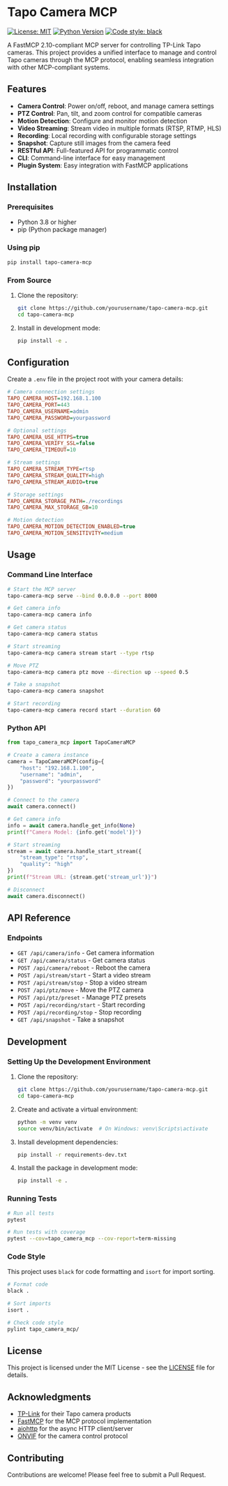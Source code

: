 # Tapo Camera MCP

[![License: MIT](https://img.shields.io/badge/License-MIT-yellow.svg)](https://opensource.org/licenses/MIT)
[![Python Version](https://img.shields.io/pypi/pyversions/tapo-camera-mcp)](https://www.python.org/)
[![Code style: black](https://img.shields.io/badge/code%20style-black-000000.svg)](https://github.com/psf/black)

A FastMCP 2.10-compliant MCP server for controlling TP-Link Tapo cameras. This project provides a unified interface to manage and control Tapo cameras through the MCP protocol, enabling seamless integration with other MCP-compliant systems.

## Features

- **Camera Control**: Power on/off, reboot, and manage camera settings
- **PTZ Control**: Pan, tilt, and zoom control for compatible cameras
- **Motion Detection**: Configure and monitor motion detection
- **Video Streaming**: Stream video in multiple formats (RTSP, RTMP, HLS)
- **Recording**: Local recording with configurable storage settings
- **Snapshot**: Capture still images from the camera feed
- **RESTful API**: Full-featured API for programmatic control
- **CLI**: Command-line interface for easy management
- **Plugin System**: Easy integration with FastMCP applications

## Installation

### Prerequisites

- Python 3.8 or higher
- pip (Python package manager)

### Using pip

```bash
pip install tapo-camera-mcp
```

### From Source

1. Clone the repository:
   ```bash
   git clone https://github.com/yourusername/tapo-camera-mcp.git
   cd tapo-camera-mcp
   ```

2. Install in development mode:
   ```bash
   pip install -e .
   ```

## Configuration

Create a `.env` file in the project root with your camera details:

```ini
# Camera connection settings
TAPO_CAMERA_HOST=192.168.1.100
TAPO_CAMERA_PORT=443
TAPO_CAMERA_USERNAME=admin
TAPO_CAMERA_PASSWORD=yourpassword

# Optional settings
TAPO_CAMERA_USE_HTTPS=true
TAPO_CAMERA_VERIFY_SSL=false
TAPO_CAMERA_TIMEOUT=10

# Stream settings
TAPO_CAMERA_STREAM_TYPE=rtsp
TAPO_CAMERA_STREAM_QUALITY=high
TAPO_CAMERA_STREAM_AUDIO=true

# Storage settings
TAPO_CAMERA_STORAGE_PATH=./recordings
TAPO_CAMERA_MAX_STORAGE_GB=10

# Motion detection
TAPO_CAMERA_MOTION_DETECTION_ENABLED=true
TAPO_CAMERA_MOTION_SENSITIVITY=medium
```

## Usage

### Command Line Interface

```bash
# Start the MCP server
tapo-camera-mcp serve --bind 0.0.0.0 --port 8000

# Get camera info
tapo-camera-mcp camera info

# Get camera status
tapo-camera-mcp camera status

# Start streaming
tapo-camera-mcp camera stream start --type rtsp

# Move PTZ
tapo-camera-mcp camera ptz move --direction up --speed 0.5

# Take a snapshot
tapo-camera-mcp camera snapshot

# Start recording
tapo-camera-mcp camera record start --duration 60
```

### Python API

```python
from tapo_camera_mcp import TapoCameraMCP

# Create a camera instance
camera = TapoCameraMCP(config={
    "host": "192.168.1.100",
    "username": "admin",
    "password": "yourpassword"
})

# Connect to the camera
await camera.connect()

# Get camera info
info = await camera.handle_get_info(None)
print(f"Camera Model: {info.get('model')}")

# Start streaming
stream = await camera.handle_start_stream({
    "stream_type": "rtsp",
    "quality": "high"
})
print(f"Stream URL: {stream.get('stream_url')}")

# Disconnect
await camera.disconnect()
```

## API Reference

### Endpoints

- `GET /api/camera/info` - Get camera information
- `GET /api/camera/status` - Get camera status
- `POST /api/camera/reboot` - Reboot the camera
- `POST /api/stream/start` - Start a video stream
- `POST /api/stream/stop` - Stop a video stream
- `POST /api/ptz/move` - Move the PTZ camera
- `POST /api/ptz/preset` - Manage PTZ presets
- `POST /api/recording/start` - Start recording
- `POST /api/recording/stop` - Stop recording
- `GET /api/snapshot` - Take a snapshot

## Development

### Setting Up the Development Environment

1. Clone the repository:
   ```bash
   git clone https://github.com/yourusername/tapo-camera-mcp.git
   cd tapo-camera-mcp
   ```

2. Create and activate a virtual environment:
   ```bash
   python -m venv venv
   source venv/bin/activate  # On Windows: venv\Scripts\activate
   ```

3. Install development dependencies:
   ```bash
   pip install -r requirements-dev.txt
   ```

4. Install the package in development mode:
   ```bash
   pip install -e .
   ```

### Running Tests

```bash
# Run all tests
pytest

# Run tests with coverage
pytest --cov=tapo_camera_mcp --cov-report=term-missing
```

### Code Style

This project uses `black` for code formatting and `isort` for import sorting.

```bash
# Format code
black .

# Sort imports
isort .

# Check code style
pylint tapo_camera_mcp/
```

## License

This project is licensed under the MIT License - see the [LICENSE](LICENSE) file for details.

## Acknowledgments

- [TP-Link](https://www.tp-link.com/) for their Tapo camera products
- [FastMCP](https://github.com/yourusername/fastmcp) for the MCP protocol implementation
- [aiohttp](https://docs.aiohttp.org/) for the async HTTP client/server
- [ONVIF](https://www.onvif.org/) for the camera control protocol

## Contributing

Contributions are welcome! Please feel free to submit a Pull Request.
